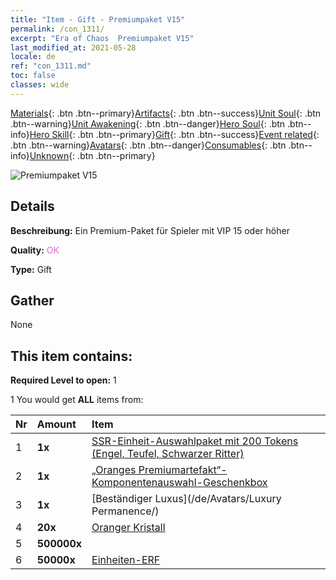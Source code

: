 ```yaml
---
title: "Item - Gift - Premiumpaket V15"
permalink: /con_1311/
excerpt: "Era of Chaos  Premiumpaket V15"
last_modified_at: 2021-05-28
locale: de
ref: "con_1311.md"
toc: false
classes: wide
---
```

 [Materials](/ItemsDE/){: .btn .btn--primary}[Artifacts](/ItemsDE/Artifacts/){: .btn .btn--success}[Unit Soul](/ItemsDE/UnitSoul/){: .btn .btn--warning}[Unit Awakening](/ItemsDE/UnitAwakening/){: .btn .btn--danger}[Hero Soul](/ItemsDE/HeroSoul/){: .btn .btn--info}[Hero Skill](/ItemsDE/HeroSkill/){: .btn .btn--primary}[Gift](/ItemsDE/Gift/){: .btn .btn--success}[Event related](/ItemsDE/Events/){: .btn .btn--warning}[Avatars](/ItemsDE/Avatars/){: .btn .btn--danger}[Consumables](/ItemsDE/Consumables/){: .btn .btn--info}[Unknown](/ItemsDE/Unknown/){: .btn .btn--primary}

 ![Premiumpaket V15](/images/t/i_905015.png)

## Details
 **Beschreibung:** Ein Premium-Paket für Spieler mit VIP 15 oder höher

 **Quality:** <span style="color: #DA70D6">OK</span>

 **Type:** Gift

## Gather

  None

## This item contains:

 **Required Level to open:** 1

 1 You would get **ALL** items  from:

  | Nr | Amount |     Item    |
  |:---|:-------|:------------|
  | 1 |  **1x** | [SSR-Einheit-Auswahlpaket mit 200 Tokens (Engel, Teufel, Schwarzer Ritter)](/ItemsDE/con_1323/) |  | 
  | 2 |  **1x** | [„Oranges Premiumartefakt“-Komponentenauswahl-Geschenkbox](/ItemsDE/con_1315/) |  | 
  | 3 |  **1x** | [Beständiger Luxus](/de/Avatars/Luxury Permanence/) |  | 
  | 4 |  **20x** | [Oranger Kristall](/ItemsDE/con_730/) |  | 
  | 5 |  **500000x** | <i class="fas fa-coins"/> |  | 
  | 6 |  **50000x** | [Einheiten-ERF](/ItemsDE/con_902/) |  | 
